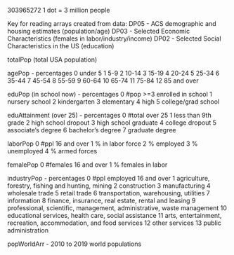 303965272
1 dot = 3 million people



Key for reading arrays created from data:
DP05 - ACS demographic and housing estimates (population/age)
DP03 - Selected Economic Characteristics (females in labor/industry/income)
DP02 - Selected Social Characteristics in the US (education)

totalPop (total USA population)

agePop - percentages
0 under 5
1 5-9
2 10-14
3 15-19
4 20-24
5 25-34
6 35-44
7 45-54
8 55-59
9 60-64
10 65-74
11 75-84
12 85 and over

eduPop (in school now) - percentages
0 #pop >=3 enrolled in school
1 nursery school
2 kindergarten
3 elementary
4 high
5 college/grad school

eduAttainment (over 25) - percentages
0 #total over 25
1 less than 9th grade
2 high school dropout
3 high school graduate
4 college dropout
5 associate’s degree
6 bachelor’s degree
7 graduate degree

laborPop
0 #ppl 16 and over
1 % in labor force
2 % employed
3 % unemployed
4 % armed forces

femalePop
0 #females 16 and over
1 % females in labor

industryPop - percentages
0 #ppl employed 16 and over
1 agriculture, forestry, fishing and hunting, mining
2 construction
3 manufacturing
4 wholesale trade
5 retail trade
6 transportation, warehousing, utilities
7 information
8 finance, insurance, real estate, rental and leasing
9 professional, scientific, management, administrative, waste management
10 educational services, health care, social assistance
11 arts, entertainment, recreation, accommodation, and food services
12 other services
13 public administration

popWorldArr - 2010 to 2019 world populations
